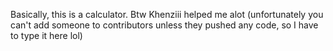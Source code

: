 Basically, this is a calculator.
Btw Khenziii helped me alot (unfortunately you can't add someone to contributors unless they pushed any code, so I have to type it here lol)
